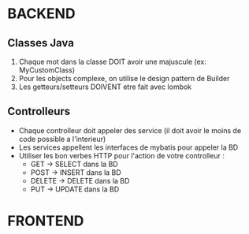# BACKEND
## Classes Java
1. Chaque mot dans la classe DOIT avoir une majuscule (ex: MyCustomClass)
2. Pour les objects complexe, on utilise le design pattern de Builder
3. Les getteurs/setteurs DOIVENT etre fait avec lombok

## Controlleurs
 - Chaque controlleur doit appeler des service (il doit avoir le moins de code possible a l'interieur)
 - Les services appellent les interfaces de mybatis pour appeler la BD
 - Utiliser les bon verbes HTTP pour l'action de votre controlleur :
      - GET -> SELECT dans la BD
      - POST -> INSERT dans la BD
      - DELETE -> DELETE dans la BD
      - PUT -> UPDATE dans la BD 
      
# FRONTEND
